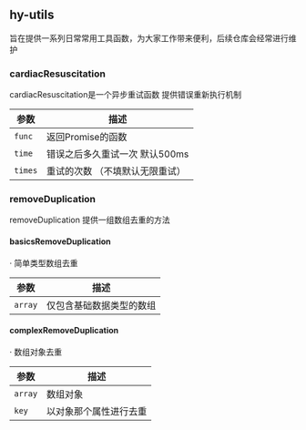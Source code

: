 ## hy-utils
旨在提供一系列日常常用工具函数，为大家工作带来便利，后续仓库会经常进行维护

### cardiacResuscitation
cardiacResuscitation是一个异步重试函数 提供错误重新执行机制

| 参数          | 描述                            |
| ------------- | ---------------------------    |
| `func`        | 返回Promise的函数              |
| `time`         | 错误之后多久重试一次 默认500ms  |
| `times`       | 重试的次数 （不填默认无限重试）  |

### removeDuplication
removeDuplication 提供一组数组去重的方法

#### basicsRemoveDuplication
· 简单类型数组去重

| 参数          | 描述                            |
| ------------- | ---------------------------    |
| `array`        | 仅包含基础数据类型的数组        |

#### complexRemoveDuplication
· 数组对象去重

| 参数          | 描述                            |
| ------------- | ---------------------------    |
| `array`        | 数组对象                       |
| `key`         | 以对象那个属性进行去重            |
